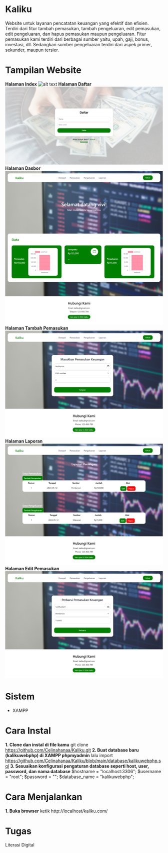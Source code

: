 # Kaliku
Website untuk layanan pencatatan keuangan yang efektif dan efisien. Terdiri dari fitur tambah pemasukan, tambah pengeluaran, edit pemasukan, edit pengeluaran, dan hapus pemasukan maupun pengeluaran. Fitur pemasukan kami terdiri dari berbagai sumber yaitu, upah, gaji, bonus, investasi, dll. Sedangkan sumber pengeluaran terdiri dari aspek primer, sekunder, maupun tersier.

# Tampilan Website
**Halaman Index**
![alt text](https://github.com/Celinahanaa/Kaliku/blob/main/img/ss%20index.png?raw=true)
**Halaman Daftar**
![alt text](https://github.com/Celinahanaa/Kaliku/blob/main/img/ss%20daftar.png?raw=true)
**Halaman Dasbor**
![alt text](https://github.com/Celinahanaa/Kaliku/blob/main/img/ss%20dasbor.png?raw=true)
**Halaman Tambah Pemasukan**
![alt text](https://github.com/Celinahanaa/Kaliku/blob/main/img/ss%20tambah%20pemasukan.png?raw=true)
**Halaman Laporan**
![alt text](https://github.com/Celinahanaa/Kaliku/blob/main/img/ss%20laporan.png?raw=true)
**Halaman Edit Pemasukan**
![alt text](https://github.com/Celinahanaa/Kaliku/blob/main/img/ss%20edit%20pemasukan.png?raw=true)


# Sistem
- XAMPP

# Cara Instal
**1. Clone dan instal di file kamu**
git clone https://github.com/Celinahanaa/Kaliku.git
**2. Buat database baru (kalikuwebphp) di XAMPP phpmyadmin**
lalu import https://github.com/Celinahanaa/Kaliku/blob/main/database/kalikuwebphp.sql
**3. Sesuaikan konfigurasi pengaturan database seperti host, user, password, dan nama database**
$hostname = "localhost:3306";
$username = "root";
$password = "";
$database_name = "kalikuwebphp";

# Cara Menjalankan
**1. Buka browser**
ketik http://localhost/kaliku.com/

# Tugas
Literasi Digital 
